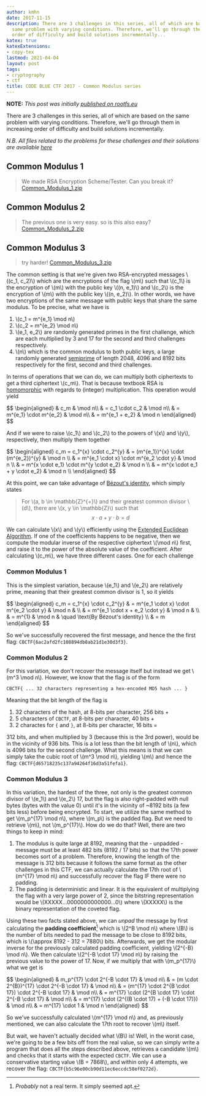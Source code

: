 ```yaml
---
author: kmhn
date: 2017-11-15
description: There are 3 challenges in this series, all of which are based on the
  same problem with varying conditions. Therefore, we’ll go through them in increasing
  order of difficulty and build solutions incrementally...
katex: true
katexExtensions:
- copy-tex
lastmod: 2021-04-04
layout: post
tags:
- cryptography
- ctf
title: CODE BLUE CTF 2017 - Common Modulus series
---
```


**NOTE:** _This post was initially [published on rootfs.eu](https://rootfs.eu/codeblue2017-common-modulus/)_

There are 3 challenges in this series, all of which are based on the same problem with varying conditions. Therefore, we'll go through them in increasing order of difficulty and build solutions incrementally.

_N.B. All files related to the problems for these challenges and their solutions are available [here](https://github.com/khalednassar/ctf_writeups/tree/master/codebluectf2017/common_modulus)_

## Common Modulus 1
> We made RSA Encryption Scheme/Tester. Can you break it?
> [Common_Modulus_1.zip](https://github.com/khalednassar/ctf_writeups/raw/master/codebluectf2017/common_modulus/Common_Modulus_1.zip-37882dbd7dd05381bbf72a11fbbdb3f23def0e4981bc9ffcd399e4c138549fc8)

## Common Modulus 2
> The previous one is very easy. so is this also easy?
> [Common_Modulus_2.zip](https://github.com/khalednassar/ctf_writeups/raw/master/codebluectf2017/common_modulus/Common_Modulus_2.zip-24d74ea8d1b7bc154d30bb667f6f13ef24a9fe260a7741caab427421d1070c98)

## Common Modulus 3
> try harder!
> [Common_Modulus_3.zip](https://github.com/khalednassar/ctf_writeups/raw/master/codebluectf2017/common_modulus/Common_Modulus_3.zip-275005199fd0ecbec4183fd7e1b421f65c7bb982ffba65a12a4089e263899152)

The common setting is that we're given two RSA-encrypted messages \\((c_1, c_2)\\) which are the encryptions of the flag \\(m\\) such that \\(c_1\\) is the encryption of \\(m\\) with the public key \\((n, e_1)\\) and \\(c_2\\) is the encryption of \\(m\\) with the public key \\((n, e_2)\\). In other words, we have two encryptions of the same message with public keys that share the same modulus. To be precise, what we have is

1. \\(c_1 = m^{e_1} \mod n\\)
2. \\(c_2 = m^{e_2} \mod n\\)
3. \\(e_1, e_2\\) are randomly generated primes in the first challenge, which are each multiplied by 3 and 17 for the second and third challenges respectively.
4. \\(n\\) which is the common modulus to both public keys, a large randomly generated [semiprime](https://en.wikipedia.org/wiki/Semiprime) of length 2048, 4096 and 8192 bits respectively for the first, second and third challenges.

In terms of operations that we can do, we can multiply both ciphertexts to get a third ciphertext \\(c_m\\). That is because textbook RSA is [homomorphic](https://en.wikipedia.org/wiki/Homomorphism) with regards to (integer) multiplication. This operation would yield

<p>
$$
\begin{aligned}
& c_m & \mod n\\
& = c_1 \cdot c_2 & \mod n\\
& = m^{e_1} \cdot m^{e_2} & \mod n\\
& = m^{e_1 + e_2} & \mod n
\end{aligned}
$$
</p>

And if we were to raise \\(c_1\\) and \\(c_2\\) to the powers of \\(x\\) and \\(y\\), respectively, then multiply them together

<p>
$$
\begin{aligned}
c_m = c_1^{x} \cdot c_2^{y} & = (m^{e_1})^{x} \cdot (m^{e_2})^{y} & \mod n \\
& = m^{e_1 \cdot x} \cdot m^{e_2 \cdot y} & \mod n \\
& = m^{x \cdot e_1} \cdot m^{y \cdot e_2} & \mod n \\
& = m^{x \cdot e_1 + y \cdot e_2} & \mod n \\
\end{aligned}
$$
</p>

At this point, we can take advantage of [Bézout's identity](https://en.wikipedia.org/wiki/B%C3%A9zout%27s_identity), which simply states

> For \\(a, b \in \mathbb{Z}^{+}\\) and their greatest common divisor \\(d\\), there are \\(x, y \in \mathbb{Z}\\) such that
> $$x \cdot a + y \cdot b = d$$
 
We can calculate \\(x\\) and \\(y\\) efficiently using the [Extended Euclidean Algorithm](https://en.wikipedia.org/wiki/Extended_Euclidean_algorithm). If one of the coefficients happens to be negative, then we compute the modular inverse of the respective ciphertext \\(\mod n\\) first, and raise it to the power of the absolute value of the coefficient. After calculating \\(c_m\\), we have three different cases. One for each challenge

### Common Modulus 1
This is the simplest variation, because \\(e_1\\) and \\(e_2\\) are relatively prime, meaning that their greatest common divisor is 1, so it yields

<p>
$$
\begin{aligned}
c_m = c_1^{x} \cdot c_2^{y} & = m^{e_1 \cdot x} \cdot m^{e_2 \cdot y} & \mod n & \\
& = m^{e_1 \cdot x + e_2 \cdot y} & \mod n & \\
& = m^{1} & \mod n & \quad \text{By Bézout's identity} \\
& = m
\end{aligned}
$$
</p>

So we've successfully recovered the first message, and hence the the first flag: `CBCTF{6ac2afd2fc108894db8ab21d1e30d3f3}`.

### Common Modulus 2
For this variation, we don't recover the message itself but instead we get \\(m^3 \mod n\\). However, we know that the flag is of the form
```
CBCTF{ ... 32 characters representing a hex-encoded MD5 hash ... }
```
Meaning that the bit length of the flag is
1. 32 characters of the hash, at 8-bits per character, 256 bits +
2. 5 characters of `CBCTF`, at 8-bits per character, 40 bits +
3. 2 charactes for `{` and `}`, at 8-bits per character, 16 bits =

312 bits, and when multiplied by 3 (because this is the 3rd power), would be in the vicinity of 936 bits. This is a lot less than the bit length of \\(n\\), which is 4096 bits for the second challenge. What this means is that we can simply take the cubic root of \\(m^3 \mod n\\), yielding \\(m\\) and hence the flag: `CBCTF{d65718235c137a94264f16d3a51fefa1}`.

### Common Modulus 3
In this variation, the hardest of the three, not only is the greatest common divisor of \\(e_1\\) and \\(e_2\\) 17, but the flag is also right-padded with null bytes (bytes with the value 0) until it's in the vicinity of ~8192 bits (a few bits less) before being encrypted. To start, we utilize the same method to get \\(m_p^{17} \mod n\\), where \\(m_p\\) is the padded flag. But we need to retrieve \\(m\\), not \\(m_p^{17}\\). How do we do that? Well, there are two things to keep in mind:

1. The modulus is quite large at 8192, meaning that the - unpadded - message must be at least 482 bits (8192 / 17 bits) so that the 17th power becomes sort of a problem. Therefore, knowing the length of the message is 312 bits because it follows the same format as the other challenges in this CTF, we can actually calculate the 17th root of \\(m^{17} \mod n\\) and successfully recover the flag IF there were no padding.
2. The padding is deterministic and linear. It is the equivalent of multiplying the flag with a very large power of 2, since the bitstring representation would be \\(XXXXX...0000000000000...0\\) where \\(XXXXX\\) is the binary representation of the coveted flag.

Using these two facts stated above, we can _unpad_ the message by first calculating the **padding coefficient**[^pad_coeff] which is \\(2^B \mod n\\) where \\(B\\) is the number of bits needed to pad the message to be close to 8192 bits, which is \\(\approx 8192 - 312 = 7880\\) bits. Afterwards, we get the modular inverse for the previously calculated padding coefficient, yielding \\(2^{-B} \mod n\\). We then calculate \\(2^{-B \cdot 17} \mod n\\) by raising the previous value to the power of 17. Now, if we multiply that with \\(m_p^{17}\\) what we get is

<p>
$$
\begin{aligned}
& m_p^{17} \cdot 2^{-B \cdot 17} & \mod n\\
& = (m \cdot 2^{B})^{17} \cdot 2^{-B \cdot 17} & \mod n\\
& = (m^{17} \cdot 2^{B \cdot 17}) \cdot 2^{-B \cdot 17} & \mod n\\
& = m^{17} \cdot (2^{B \cdot 17} \cdot 2^{-B \cdot 17} & \mod n\\
& = m^{17} \cdot (2^{(B \cdot 17) + (-B \cdot 17)}) & \mod n\\
& = m^{17} \cdot 1 & \mod n
\end{aligned}
$$
</p>

So we've successfully calculated \\(m^{17} \mod n\\) and, as previously mentioned, we can also calculate the 17th root to recover \\(m\\) itself.

But wait, we haven't actually decided what \\(B\\) is! Well, in the worst case, we're going to be a few bits off from the real value, so we can simply write a program that does all the steps described above, retrieves a candidate \\(m\\) and checks that it starts with the expected `CBCTF`. We can use a conservative starting value \\(B = 7868\\), and within only 4 attempts, we recover the flag: `CBCTF{b5c96e00cb90d11ec6eccdc58ef0272d}`.

[^pad_coeff]: _Probably_ not a real term. It simply seemed apt.